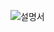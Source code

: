 ![설명서](https://user-images.githubusercontent.com/84055731/203375044-625bcb10-8a2c-40b7-9be5-e0685d841e98.png)
